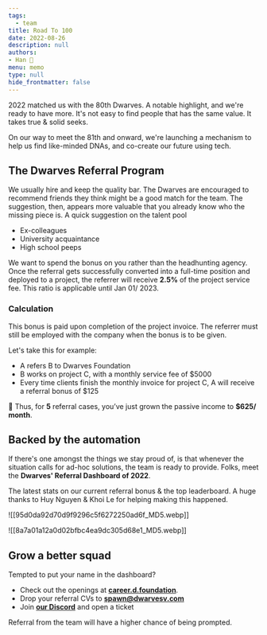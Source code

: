 ```yaml
---
tags: 
  - team
title: Road To 100
date: 2022-08-26
description: null
authors:
- Han 🐸
menu: memo
type: null
hide_frontmatter: false
---
```


2022 matched us with the 80th Dwarves. A notable highlight, and we're ready to have more. It's not easy to find people that has the same value. It takes true & solid seeks.

On our way to meet the 81th and onward, we're launching a mechanism to help us find like-minded DNAs, and co-create our future using tech.

## The Dwarves Referral Program
We usually hire and keep the quality bar. The Dwarves are encouraged to recommend friends they think might be a good match for the team. The suggestion, then, appears more valuable that you already know who the missing piece is. A quick suggestion on the talent pool

* Ex-colleagues
* University acquaintance
* High school peeps

We want to spend the bonus on you rather than the headhunting agency. Once the referral gets successfully converted into a full-time position and deployed to a project, the referrer will receive **2.5%** of the project service fee. This ratio is applicable until Jan 01/ 2023.

### Calculation
This bonus is paid upon completion of the project invoice. The referrer must still be employed with the company when the bonus is to be given.

Let's take this for example:

* A refers B to Dwarves Foundation
* B works on project C, with a monthly service fee of $5000
* Every time clients finish the monthly invoice for project C, A will receive a referral bonus of $125

📍 Thus, for **5** referral cases, you’ve just grown the passive income to **$625/ month**.

## Backed by the automation
If there's one amongst the things we stay proud of, is that whenever the situation calls for ad-hoc solutions, the team is ready to provide. Folks, meet the **Dwarves' Referral Dashboard of 2022**.

The latest stats on our current referral bonus & the top leaderboard. A huge thanks to Huy Nguyen & Khoi Le for helping making this happened. 

![[95d0da92d70d9f9296c5f6272250ad6f_MD5.webp]]

![[8a7a01a12a0d02bfbc4ea9dc305d68e1_MD5.webp]]

## Grow a better squad
Tempted to put your name in the dashboard?

* Check out the openings at **[career.d.foundation](https://careers.d.foundation/)**.
* Drop your referral CVs to **[spawn@dwarvesv.com](mailto:spawn@dwarvesv.com)**
* Join **[our Discord](https://discord.gg/dwarvesv)** and open a ticket

Referral from the team will have a higher chance of being prompted.
